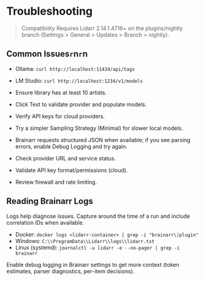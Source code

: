 # Troubleshooting

> Compatibility
> Requires Lidarr 2.14.1.4716+ on the plugins/nightly branch (Settings > General > Updates > Branch = nightly).

## Common Issues`r`n`r`n
- Ollama: `curl http://localhost:11434/api/tags`
- LM Studio: `curl http://localhost:1234/v1/models`

- Ensure library has at least 10 artists.
- Click Test to validate provider and populate models.
- Verify API keys for cloud providers.
- Try a simpler Sampling Strategy (Minimal) for slower local models.
- Brainarr requests structured JSON when available; if you see parsing errors, enable Debug Logging and try again.

- Check provider URL and service status.
- Validate API key format/permissions (cloud).
- Review firewall and rate limiting.

## Reading Brainarr Logs

Logs help diagnose issues. Capture around the time of a run and include correlation IDs when available.

- Docker: `docker logs <lidarr-container> | grep -i "brainarr\|plugin"`
- Windows: `C:\\ProgramData\\Lidarr\\logs\\lidarr.txt`
- Linux (systemd): `journalctl -u lidarr -e --no-pager | grep -i brainarr`

Enable debug logging in Brainarr settings to get more context (token estimates, parser diagnostics, per-item decisions).
